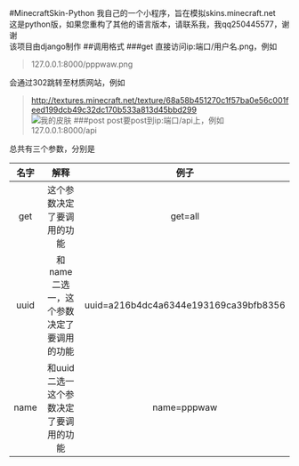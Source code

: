 #MinecraftSkin-Python
我自己的一个小程序，旨在模拟skins.minecraft.net  
这是python版，如果您重构了其他的语言版本，请联系我，我qq250445577，谢谢  
该项目由django制作
##调用格式
###get
直接访问ip:端口/用户名.png，例如
>127.0.0.1:8000/pppwaw.png

会通过302跳转至材质网站，例如
>http://textures.minecraft.net/texture/68a58b451270c1f57ba0e56c001feed199dcb49c32dc170b533a813d45bbd299  
![我的皮肤](http://textures.minecraft.net/texture/68a58b451270c1f57ba0e56c001feed199dcb49c32dc170b533a813d45bbd299)
###post
post要post到ip:端口/api上，例如
>127.0.0.1:8000/api

总共有三个参数，分别是

名字|解释|例子
:-:|:-:|:-:
get|这个参数决定了要调用的功能|get=all
uuid|和name二选一，这个参数决定了要调用的功能|uuid=a216b4dc4a6344e193169ca39bfb8356
name|和uuid二选一这个参数决定了要调用的功能|name=pppwaw
